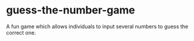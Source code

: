 # guess-the-number-game
A fun game which allows individuals to input several numbers to guess the correct one. 
